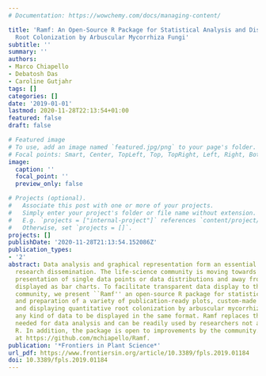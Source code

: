 ```yaml
---
# Documentation: https://wowchemy.com/docs/managing-content/

title: 'Ramf: An Open-Source R Package for Statistical Analysis and Display of Quantitative
  Root Colonization by Arbuscular Mycorrhiza Fungi'
subtitle: ''
summary: ''
authors:
- Marco Chiapello
- Debatosh Das
- Caroline Gutjahr
tags: []
categories: []
date: '2019-01-01'
lastmod: 2020-11-28T22:13:54+01:00
featured: false
draft: false

# Featured image
# To use, add an image named `featured.jpg/png` to your page's folder.
# Focal points: Smart, Center, TopLeft, Top, TopRight, Left, Right, BottomLeft, Bottom, BottomRight.
image:
  caption: ''
  focal_point: ''
  preview_only: false

# Projects (optional).
#   Associate this post with one or more of your projects.
#   Simply enter your project's folder or file name without extension.
#   E.g. `projects = ["internal-project"]` references `content/project/deep-learning/index.md`.
#   Otherwise, set `projects = []`.
projects: []
publishDate: '2020-11-28T21:13:54.152086Z'
publication_types:
- '2'
abstract: Data analysis and graphical representation form an essential part of scientific
  research dissemination. The life-science community is moving towards a more transparent
  presentation of single data points or data distributions and away from mean values
  displayed as bar charts. To facilitate transparent data display to the mycorrhiza
  community, we present ``Ramf'' an open-source R package for statistical analysis
  and preparation of a variety of publication-ready plots, custom-made for analyzing
  and displaying quantitative root colonization by arbuscular mycorrhiza fungi or
  any kind of data to be displayed in the same format. Ramf replaces the scripting
  needed for data analysis and can be readily used by researchers not acquainted with
  R. In addition, the package is open to improvements by the community. Ramf is available
  at https://github.com/mchiapello/Ramf.
publication: '*Frontiers in Plant Science*'
url_pdf: https://www.frontiersin.org/article/10.3389/fpls.2019.01184
doi: 10.3389/fpls.2019.01184
---
```

